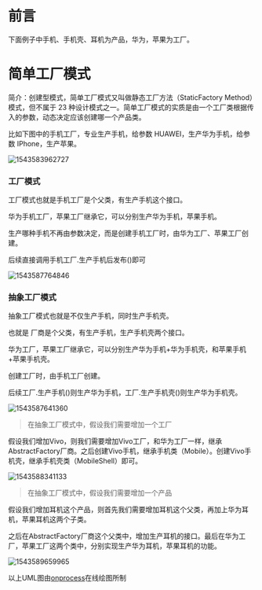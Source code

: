 # 前言

下面例子中手机、手机壳、耳机为产品，华为，苹果为工厂。

# 简单工厂模式

简介：创建型模式，简单工厂模式又叫做静态工厂方法（StaticFactory Method）模式，但不属于 23 种设计模式之一。简单工厂模式的实质是由一个工厂类根据传入的参数，动态决定应该创建哪一个产品类。

比如下图中的手机工厂，专业生产手机，给参数 HUAWEI，生产华为手机，给参数 IPhone，生产苹果。

![1543583962727](/1543583962727.png)

### 工厂模式

工厂模式也就是手机工厂是个父类，有生产手机这个接口。

华为手机工厂，苹果工厂继承它，可以分别生产华为手机，苹果手机。

生产哪种手机不再由参数决定，而是创建手机工厂时，由华为工厂、苹果工厂创建。

后续直接调用手机工厂.生产手机后发布()即可

![1543587764846](/1543587764846.png)



### 抽象工厂模式

抽象工厂模式也就是不仅生产手机，同时生产手机壳。

也就是 厂商是个父类，有生产手机，生产手机壳两个接口。

华为工厂，苹果工厂继承它，可以分别生产华为手机+华为手机壳，和苹果手机+苹果手机壳。

创建工厂时，由手机工厂创建。

后续工厂.生产手机()则生产华为手机，工厂.生产手机壳()则生产华为手机壳。

![1543587641360](/1543587641360.png)

> 在抽象工厂模式中，假设我们需要增加一个工厂

假设我们增加Vivo，则我们需要增加Vivo工厂，和华为工厂一样，继承 AbstractFactory厂商。之后创建Vivo手机，继承手机类（Mobile）。创建Vivo手机壳，继承手机壳类（MobileShell）即可。

![1543588341133](/1543588341133.png)

> 在抽象工厂模式中，假设我们需要增加一个产品

假设我们增加耳机这个产品，则首先我们需要增加耳机这个父类，再加上华为耳机，苹果耳机这两个子类。

之后在AbstractFactory厂商这个父类中，增加生产耳机的接口。最后在华为工厂，苹果工厂这两个类中，分别实现生产华为耳机，苹果耳机的功能。

![1543589659965](/1543589659965.png)

以上UML图由[onprocess](https://www.processon.com)在线绘图所制

